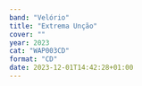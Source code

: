 ```yaml
---
band: "Velório"
title: "Extrema Unção"
cover: ""
year: 2023
cat: "WAP003CD"
format: "CD"
date: 2023-12-01T14:42:28+01:00
---
```

